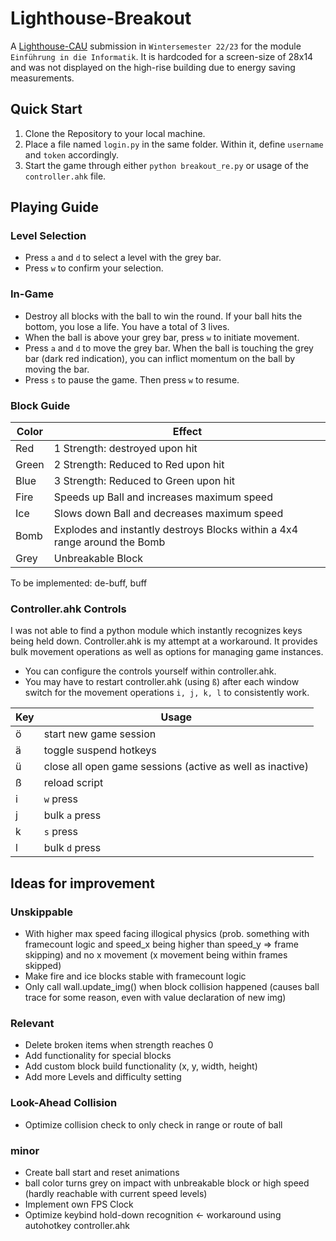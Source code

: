 # Lighthouse-Breakout
A [Lighthouse-CAU](https://github.com/ProjectLighthouseCAU) submission in `Wintersemester 22/23` for the module `Einführung in die Informatik`. It is hardcoded for a screen-size of 28x14 and was not displayed on the high-rise building due to energy saving measurements.

## Quick Start
1. Clone the Repository to your local machine.
2. Place a file named `login.py` in the same folder. Within it, define `username` and `token` accordingly.
3. Start the game through either `python breakout_re.py` or usage of the `controller.ahk` file.

## Playing Guide
### Level Selection
- Press `a` and `d` to select a level with the grey bar.
- Press `w` to confirm your selection.

### In-Game
- Destroy all blocks with the ball to win the round. If your ball hits the bottom, you lose a life. You have a total of 3 lives.
- When the ball is above your grey bar, press `w` to initiate movement.
- Press `a` and `d` to move the grey bar. When the ball is touching the grey bar (dark red indication), you can inflict momentum on the ball by moving the bar.
- Press `s` to pause the game. Then press `w` to resume.

### Block Guide
| Color | Effect |
| --- | --- |
| Red | 1 Strength: destroyed upon hit |
| Green | 2 Strength: Reduced to Red upon hit |
| Blue | 3 Strength: Reduced to Green upon hit |
| Fire | Speeds up Ball and increases maximum speed |
| Ice | Slows down Ball and decreases maximum speed |
| Bomb | Explodes and instantly destroys Blocks within a 4x4 range around the Bomb |
| Grey | Unbreakable Block |

To be implemented: de-buff, buff

### Controller.ahk Controls
I was not able to find a python module which instantly recognizes keys being held down. Controller.ahk is my attempt at a workaround. It provides bulk movement operations as well as options for managing game instances.
- You can configure the controls yourself within controller.ahk.
- You may have to restart controller.ahk (using `ß`) after each window switch for the movement operations `i, j, k, l` to consistently work.

| Key | Usage |
| --- | --- |
| ö | start new game session |
| ä | toggle suspend hotkeys |
| ü | close all open game sessions (active as well as inactive) |
| ß | reload script |
| i | `w` press |
| j | bulk `a` press |
| k | `s` press |
| l | bulk `d` press |

## Ideas for improvement
### Unskippable
- With higher max speed facing illogical physics (prob. something with framecount logic and speed_x being higher than speed_y => frame skipping) and no x movement (x movement being within frames skipped)
- Make fire and ice blocks stable with framecount logic
- Only call wall.update_img() when block collision happened (causes ball trace for some reason, even with value declaration of new img)

### Relevant
- Delete broken items when strength reaches 0
- Add functionality for special blocks
- Add custom block build functionality (x, y, width, height)
- Add more Levels and difficulty setting

### Look-Ahead Collision
- Optimize collision check to only check in range or route of ball

### minor
- Create ball start and reset animations
- ball color turns grey on impact with unbreakable block or high speed (hardly reachable with current speed levels)
- Implement own FPS Clock
- Optimize keybind hold-down recognition <- workaround using autohotkey controller.ahk
